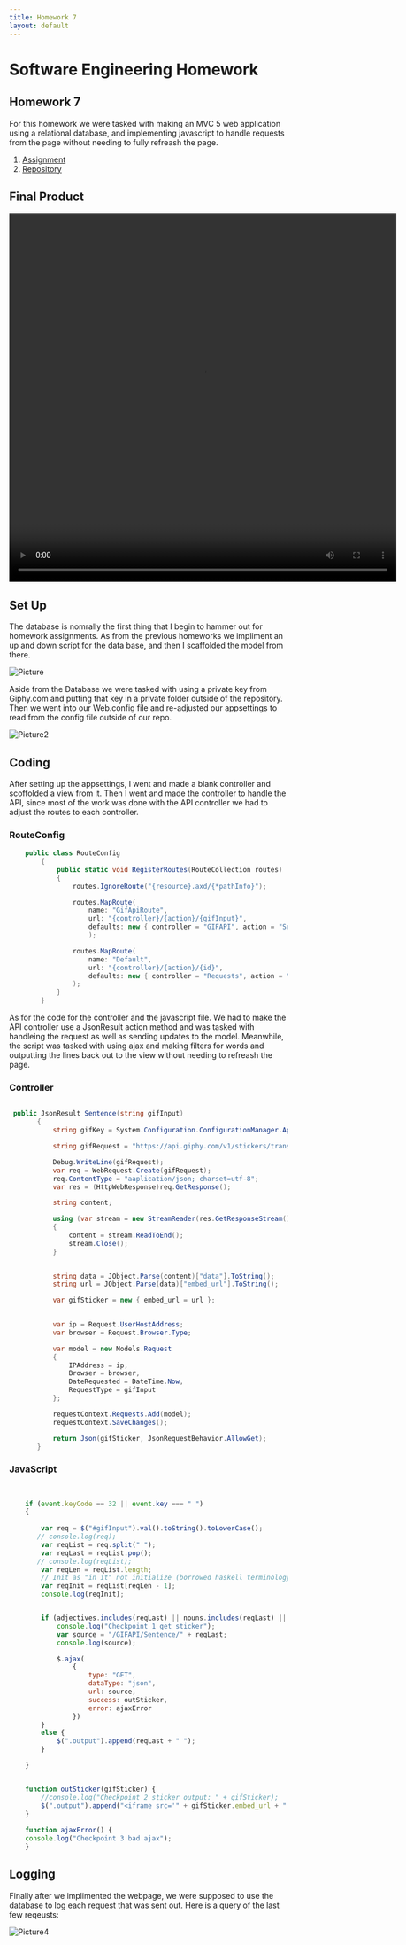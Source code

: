 ```yaml
---
title: Homework 7
layout: default
---
```

# Software Engineering Homework

## Homework 7

For this homework we were tasked with making an MVC 5 web application using a relational database, and implementing javascript to handle requests from the page without needing to fully refreash the page.

1. [Assignment](http://www.wou.edu/~morses/classes/cs46x/assignments/HW7_1819.html)
2. [Repository](https://github.com/ABergman7/ABergman7.github.io/tree/master/HW7/Homework7) 


## Final Product
<video width="700" height="666" controls="controls">
  <source src="/HW7/Pictures/HW7.mp4" type="video/mp4" />
</video>

## Set Up
The database is nomrally the first thing that I begin to hammer out for homework assignments. As from the previous homeworks we impliment an up and down script for the data base, and then I scaffolded the model from there. 

![Picture](/HW7/Pictures/Database.PNG)

Aside from the Database we were tasked with using a private key from Giphy.com and putting that key in a private folder outside of the repository. Then we went into our Web.config file and re-adjusted our appsettings to read from the config file outside of our repo.

![Picture2](/HW7/Pictures/config.PNG)


## Coding 
After setting up the appsettings, I went and made a blank controller and scoffolded a view from it. Then I went and made the controller to handle the API, since most of the work was done with the API controller we had to adjust the routes to each controller. 


### RouteConfig
```csharp
    public class RouteConfig
        {
            public static void RegisterRoutes(RouteCollection routes)
            {
                routes.IgnoreRoute("{resource}.axd/{*pathInfo}");

                routes.MapRoute(
                    name: "GifApiRoute",
                    url: "{controller}/{action}/{gifInput}",
                    defaults: new { controller = "GIFAPI", action = "Sentence" }
                    );

                routes.MapRoute(
                    name: "Default",
                    url: "{controller}/{action}/{id}",
                    defaults: new { controller = "Requests", action = "Index", id = UrlParameter.Optional }
                );
            }
        }
```

As for the code for the controller and the javascript file. We had to make the API controller use a JsonResult action method and was tasked with handleing the request as well as sending updates to the model. Meanwhile, the script was tasked with using ajax and making filters for words and outputting the lines back out to the view without needing to refreash the page.



### Controller
 ```csharp

  public JsonResult Sentence(string gifInput)
        {
            string gifKey = System.Configuration.ConfigurationManager.AppSettings["GKey"];

            string gifRequest = "https://api.giphy.com/v1/stickers/translate?api_key=" + gifKey + "&s=" + gifInput;

            Debug.WriteLine(gifRequest);
            var req = WebRequest.Create(gifRequest);
            req.ContentType = "aaplication/json; charset=utf-8";
            var res = (HttpWebResponse)req.GetResponse();

            string content;

            using (var stream = new StreamReader(res.GetResponseStream()))
            {
                content = stream.ReadToEnd();
                stream.Close();
            }

            
            string data = JObject.Parse(content)["data"].ToString();
            string url = JObject.Parse(data)["embed_url"].ToString();

            var gifSticker = new { embed_url = url };
            

            var ip = Request.UserHostAddress;
            var browser = Request.Browser.Type;

            var model = new Models.Request
            {
                IPAddress = ip,
                Browser = browser,
                DateRequested = DateTime.Now,
                RequestType = gifInput
            };

            requestContext.Requests.Add(model);
            requestContext.SaveChanges();

            return Json(gifSticker, JsonRequestBehavior.AllowGet);
        }

 ```   
### JavaScript
```javascript

   
    if (event.keyCode == 32 || event.key === " ")
    {
        
        var req = $("#gifInput").val().toString().toLowerCase();
       // console.log(req);
        var reqList = req.split(" ");
        var reqLast = reqList.pop();
       // console.log(reqList);
        var reqLen = reqList.length;
        // Init as "in it" not initialize (borrowed haskell terminology)
        var reqInit = reqList[reqLen - 1];
        console.log(reqInit);


        if (adjectives.includes(reqLast) || nouns.includes(reqLast) || verbs.includes(reqLast)) {
            console.log("Checkpoint 1 get sticker");
            var source = "/GIFAPI/Sentence/" + reqLast;
            console.log(source);

            $.ajax(
                {
                    type: "GET",
                    dataType: "json",
                    url: source,
                    success: outSticker,
                    error: ajaxError
                })
        }
        else {
            $(".output").append(reqLast + " ");
        }

    }


    function outSticker(gifSticker) {
        //console.log("Checkpoint 2 sticker output: " + gifSticker);
        $(".output").append("<iframe src='" + gifSticker.embed_url + "'height ='150' width = '150' frameBorder='0' align = 'middle'>");
    }
    
    function ajaxError() {
    console.log("Checkpoint 3 bad ajax");
    }

```


## Logging
Finally after we implimented the webpage, we were supposed to use the database to log each request that was sent out. Here is a query of the last few reqeusts:

![Picture4](/HW7/Pictures/Query.PNG)